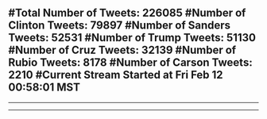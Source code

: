 #Total Number of Tweets: 226085 
#Number of Clinton Tweets: 79897
#Number of Sanders Tweets: 52531
#Number of Trump Tweets: 51130
#Number of Cruz Tweets: 32139
#Number of Rubio Tweets: 8178
#Number of Carson Tweets: 2210
#Current Stream Started at Fri Feb 12 00:58:01 MST
---
---
---
